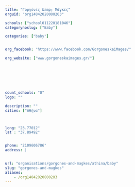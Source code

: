 ```yaml
---
title: "Γοργόνες &amp; Μάγκες"
orguid: "org14042020000203"

schools: ["school011220181046"]
categorynoslug: ["Baby"]

categories: ["baby"]


org_facebook: "https://www.facebook.com/GorgoneskaiMages/"

org_website: ["www.gorgoneskaimages.gr/"]







count_schools: "0"
logo: ""

description: ""
cities: ["Αθήνα"]



long: "23.77012"
lat : "37.89492"


phone: "2109606786"
address: |
    

url: "organisations/gorgones-and-magkes/athina/baby"
slug: "gorgones-and-magkes"
aliases:
    - /org14042020000203
---
```




